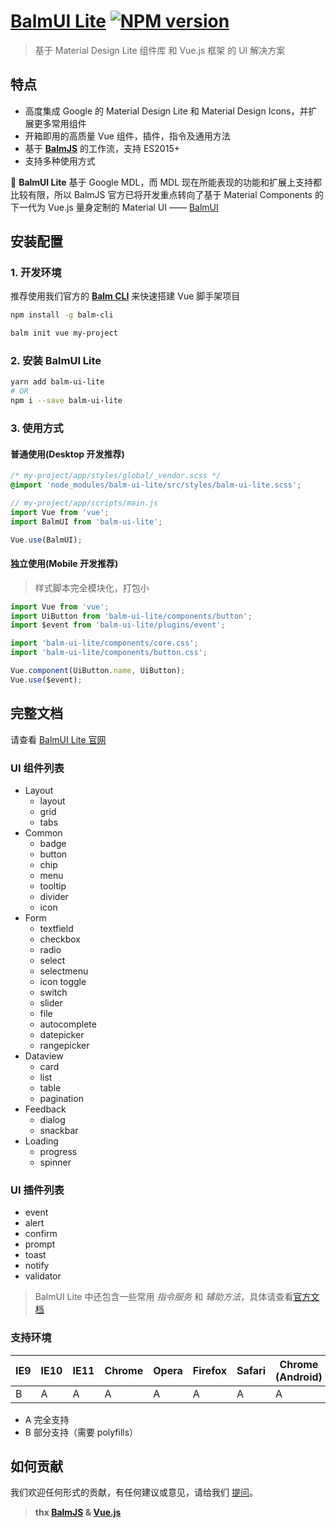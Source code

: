# [BalmUI Lite](https://mdl.balmjs.com/) [![NPM version][balm-ui-lite-image]][balm-ui-lite-url]

> 基于 Material Design Lite 组件库 和 Vue.js 框架 的 UI 解决方案

## 特点

- 高度集成 Google 的 Material Design Lite 和 Material Design Icons，并扩展更多常用组件
- 开箱即用的高质量 Vue 组件，插件，指令及通用方法
- 基于 **[BalmJS](https://balmjs.com/)** 的工作流，支持 ES2015+
- 支持多种使用方式

:bell: **BalmUI Lite** 基于 Google MDL，而 MDL 现在所能表现的功能和扩展上支持都比较有限，所以 BalmJS 官方已将开发重点转向了基于 Material Components 的下一代为 Vue.js 量身定制的 Material UI —— [BalmUI](https://material.balmjs.com/)

## 安装配置

### 1. 开发环境

推荐使用我们官方的 **[Balm CLI](https://github.com/balmjs/balm-cli)** 来快速搭建 Vue 脚手架项目

```sh
npm install -g balm-cli

balm init vue my-project
```

### 2. 安装 BalmUI Lite

```sh
yarn add balm-ui-lite
# OR
npm i --save balm-ui-lite
```

### 3. 使用方式

#### 普通使用(Desktop 开发推荐)

```css
/* my-project/app/styles/global/_vendor.scss */
@import 'node_modules/balm-ui-lite/src/styles/balm-ui-lite.scss';
```

```js
// my-project/app/scripts/main.js
import Vue from 'vue';
import BalmUI from 'balm-ui-lite';

Vue.use(BalmUI);
```

#### 独立使用(Mobile 开发推荐)

> 样式脚本完全模块化，打包小

```js
import Vue from 'vue';
import UiButton from 'balm-ui-lite/components/button';
import $event from 'balm-ui-lite/plugins/event';

import 'balm-ui-lite/components/core.css';
import 'balm-ui-lite/components/button.css';

Vue.component(UiButton.name, UiButton);
Vue.use($event);
```

## 完整文档

请查看 [BalmUI Lite 官网](https://mdl.balmjs.com/)

### UI 组件列表

- Layout
  - layout
  - grid
  - tabs
- Common
  - badge
  - button
  - chip
  - menu
  - tooltip
  - divider
  - icon
- Form
  - textfield
  - checkbox
  - radio
  - select
  - selectmenu
  - icon toggle
  - switch
  - slider
  - file
  - autocomplete
  - datepicker
  - rangepicker
- Dataview
  - card
  - list
  - table
  - pagination
- Feedback
  - dialog
  - snackbar
- Loading
  - progress
  - spinner

### UI 插件列表

- event
- alert
- confirm
- prompt
- toast
- notify
- validator

> BalmUI Lite 中还包含一些常用 _指令服务_ 和 _辅助方法_，具体请查看[官方文档](http://mdl.balmjs.com/)

### 支持环境

| IE9 | IE10 | IE11 | Chrome | Opera | Firefox | Safari | Chrome (Android) | Mobile Safari |
| --- | ---- | ---- | ------ | ----- | ------- | ------ | ---------------- | ------------- |
| B   | A    | A    | A      | A     | A       | A      | A                | A             |

- A 完全支持
- B 部分支持（需要 polyfills）

## 如何贡献

我们欢迎任何形式的贡献，有任何建议或意见，请给我们 [提问](https://github.com/balmjs/ui-vue-lite/issues)。

[balm-ui-lite-image]: https://badge.fury.io/js/balm-ui-lite.svg
[balm-ui-lite-url]: https://npmjs.org/package/balm-ui-lite

> **thx [BalmJS](https://balmjs.com/) & [Vue.js](https://vuejs.org/)**
